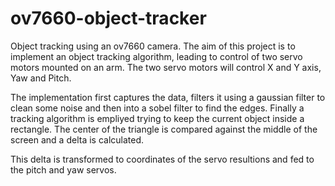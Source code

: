 ov7660-object-tracker
=====================

Object tracking using an ov7660 camera.
The aim of this project is to implement an object tracking algorithm, leading to control of two servo motors mounted on an arm.
The two servo motors will control X and Y axis, Yaw and Pitch.

The implementation first captures the data, filters it using a gaussian filter to clean some noise and then into a sobel filter to find the edges.
Finally a tracking algorithm is empliyed trying to keep the current object inside a rectangle.
The center of the triangle is compared against the middle of the screen and a delta is calculated. 

This delta is transformed to coordinates of the servo resultions and fed to the pitch and yaw servos.

